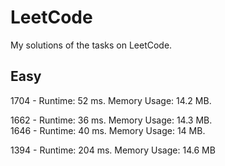 # LeetCode
My solutions of the tasks on LeetCode.
## Easy

1704 - Runtime: 52 ms.
       Memory Usage: 14.2 MB.
       
1662 - Runtime: 36 ms.
       Memory Usage: 14.3 MB.  
1646 - Runtime: 40 ms.
       Memory Usage: 14 MB. 
       
1394 - Runtime: 204 ms.
       Memory Usage: 14.6 MB
